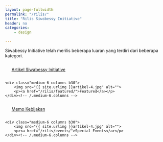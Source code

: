```yaml
---
layout: page-fullwidth
permalink: "/rilis/"
title: "Rilis Siwabessy Initiative"
header: no
categories:
    - design

---
```


Siwabessy Initiative telah merilis beberapa luaran yang terdiri dari beberapa kategori.

<div class="row t60">
    <div class="medium-6 columns b30">
        <img src="{{ site.urlimg }}artikel-4.jpg" alt="">
        <p><a href="/rilis/artikel/">Artikel Siwabessy Initiative</a></p>
    </div><!-- /.medium-6.columns -->

    <div class="medium-6 columns b30">
        <img src="{{ site.urlimg }}artikel-4.jpg" alt="">
        <p><a href="/rilis/featured/">Featured</a></p>
    </div><!-- /.medium-6.columns -->
</div><!-- /.row -->

<div class="row t60">
    <div class="medium-6 columns b30">
        <img src="{{ site.urlimg }}artikel-4.jpg" alt="">
        <p><a href="/rilis/memo/">Memo Kebijakan</a></p>
    </div><!-- /.medium-6.columns -->

    <div class="medium-6 columns b30">
        <img src="{{ site.urlimg }}artikel-4.jpg" alt="">
        <p><a href="/rilis/events/">Special Events</a></p>
    </div><!-- /.medium-6.columns -->
</div><!-- /.row -->

